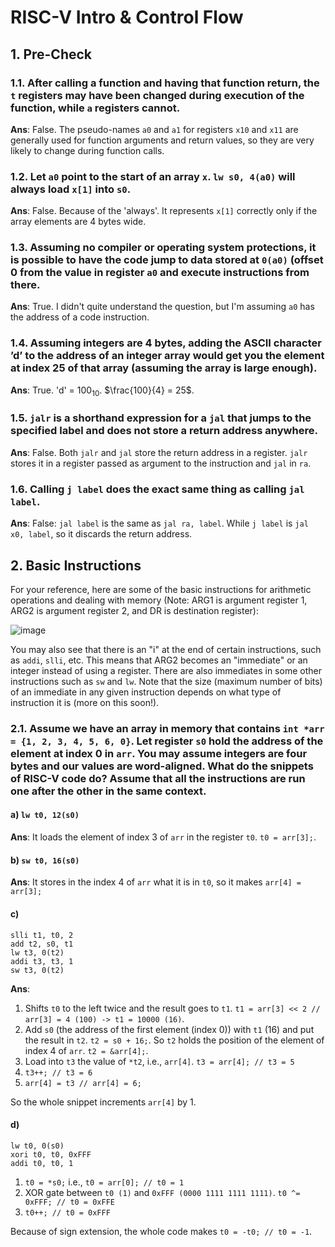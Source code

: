 # RISC-V Intro & Control Flow
## 1. Pre-Check

### 1.1. After calling a function and having that function return, the `t` registers may have been changed during execution of the function, while `a` registers cannot.

**Ans**: False. The pseudo-names `a0` and `a1` for registers `x10` and `x11` are generally used for function arguments and return values, so they are very likely to change during function calls.

### 1.2. Let `a0` point to the start of an array `x`. `lw s0, 4(a0)` will always load `x[1]` into `s0`.

**Ans**: False. Because of the 'always'. It represents `x[1]` correctly only if the array elements are 4 bytes wide.

### 1.3. Assuming no compiler or operating system protections, it is possible to have the code jump to data stored at `0(a0)` (offset 0 from the value in register `a0` and execute instructions from there.

**Ans**: True. I didn't quite understand the question, but I'm assuming `a0` has the address of a code instruction.

### 1.4. Assuming integers are 4 bytes, adding the ASCII character ’d’ to the address of an integer array would get you the element at index 25 of that array (assuming the array is large enough).

**Ans**: True. 'd' = $100_{10}$. $\frac{100}{4} = 25$.

### 1.5. `jalr` is a shorthand expression for a `jal` that jumps to the specified label and does not store a return address anywhere.

**Ans**: False. Both `jalr` and `jal` store the return address in a register. `jalr` stores it in a register passed as argument to the instruction and `jal` in `ra`.

### 1.6. Calling `j label` does the exact same thing as calling `jal label`.

**Ans**: False: `jal label` is the same as `jal ra, label`. While `j label` is `jal x0, label`, so it discards the return address.

## 2. Basic Instructions

For your reference, here are some of the basic instructions for arithmetic operations and dealing with memory (Note: ARG1 is argument register 1, ARG2 is argument register 2, and DR is destination register):

![image](https://user-images.githubusercontent.com/69206952/212407198-920bf775-3abd-4ef7-bbdb-8ea39ff47abd.png)

You may also see that there is an "i" at the end of certain instructions, such as `addi`, `slli`, etc. This means that ARG2 becomes an "immediate" or an integer instead of using a register. There are also immediates in some other instructions such as `sw` and `lw`. Note that the size (maximum number of bits) of an immediate in any given instruction depends on what type of instruction it is (more on this soon!).

### 2.1. Assume we have an array in memory that contains `int *arr = {1, 2, 3, 4, 5, 6, 0}`. Let register `s0` hold the address of the element at index 0 in `arr`. You may assume integers are four bytes and our values are word-aligned. What do the snippets of RISC-V code do? Assume that all the instructions are run one after the other in the same context.

#### a) `lw t0, 12(s0)`

**Ans**: It loads the element of index 3 of `arr` in the register `t0`. `t0 = arr[3];`.

#### b) `sw t0, 16(s0)`

**Ans**: It stores in the index 4 of `arr` what it is in `t0`, so it makes `arr[4] = arr[3];`

#### c)

```
slli t1, t0, 2
add t2, s0, t1
lw t3, 0(t2)
addi t3, t3, 1
sw t3, 0(t2)
```

**Ans**: 

1. Shifts `t0` to the left twice and the result goes to `t1`. `t1 = arr[3] << 2 // arr[3] = 4 (100) -> t1 = 10000 (16)`.
2. Add `s0` (the address of the first element (index 0)) with `t1` (16) and put the result in `t2`. `t2 = s0 + 16;`. So `t2` holds the position of the element of index 4 of `arr`. `t2 = &arr[4];`.
3. Load into `t3` the value of `*t2`, i.e., `arr[4]`. `t3 = arr[4]; // t3 = 5`
4. `t3++; // t3 = 6`
5. `arr[4] = t3 // arr[4] = 6;`

So the whole snippet increments `arr[4]` by 1.

#### d)

```
lw t0, 0(s0)
xori t0, t0, 0xFFF
addi t0, t0, 1
```

1. `t0 = *s0;` i.e., `t0 = arr[0]; // t0 = 1`
2. XOR gate between `t0 (1)` and `0xFFF (0000 1111 1111 1111)`. `t0 ^= 0xFFF; // t0 = 0xFFE`
3. `t0++; // t0 = 0xFFF`

Because of sign extension, the whole code makes `t0 = -t0; // t0 = -1`.
